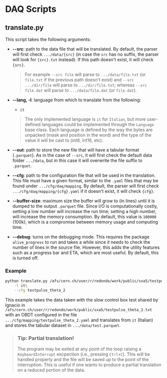 # DAQ Scripts

## translate.py

This script takes the following arguments:

- **--src**: path to the data file that will be translated. 
By default, the parser will first check `.../data/{src}` (in case the `src` has no suffix, the parser will look for `{src}.txt` instead). If this path doesn't exist, it will check `{src}`.

    > For example `--src file` will parse to `.../data/file.txt` (or `file.txt` if the previous path doesn't exist) and `--src .../dir/file` will parse to `.../dir/file.txt`; whereas `--src file.dat` will parse to `.../data/file.dat` (or `file.dat`).

- **--lang, -l**: language from which to translate from the following:
    - `it`

    > The only implemented language is `it` for `Italian`, but more user-defined languages could be implemented through the `Language` base class. Each language is defined by the way the bytes are unpacked (mask and position in the word) and the type of the value it will be cast to (int8, int16, etc).

- **--out**: path to store the new file that will have a tabular format (`.parquet`). As in the case of `--src`, it will first check the default data folder `.../data`, but in this case it will overwrite the file suffix to `.parquet`.

- **--cfg**: path to the configuration file that will be used in the translation. This file must have a given format, similar to the `.yaml` files that may be found under `.../cfg/daq/mapping`. By default, the parser will first check `.../cfg/daq/mapping/{cfg}.yaml` if it doesn't exist, it will check `{cfg}`.

- **--buffer-size**: maximum size the buffer will grow to (in lines) until it is dumped to the output `.parquet` file. Since I/O is computationally costly, setting a low number will increase the run time; setting a high number, will increase the memory consumption. By default, this value is `100000` (100k), which is a compromise between memory usage and computing time.

- **--debug**: turns on the debugging mode. This requires the package `alive_progress` to run and takes a while since it needs to check the number of lines in the source file. However, this adds the utility features such as a progress bar and ETA, which are most useful. By default, this is turned off.


### Example
```bash
python translate.py /afs/cern.ch/user/r/redondo/work/public/sxa5/testpulse_theta_2.txt test\
    -l it\
    --cfg testpulse_theta_2
```
This example takes the data taken with the slow control box test shared by Ignacio in `/afs/cern.ch/user/r/redondo/work/public/sxa5/testpulse_theta_2.txt` with an OBDT configured in the file `.../cfg/mapping/testpulse_theta_2.yaml` and translates from `it` (Italian) and stores the tabular dataset in `.../data/test.parquet`.

> ### Tip: Partial translation!
> The program may be exited at any point of the loop raising a `KeyboardInterrupt` excpection (i.e., pressing `Ctrl+C`). This will be handled properly and the file will be saved up to the point of the interruption. This is useful if one wants to produce a partial translation on a reduced portion of the data.

